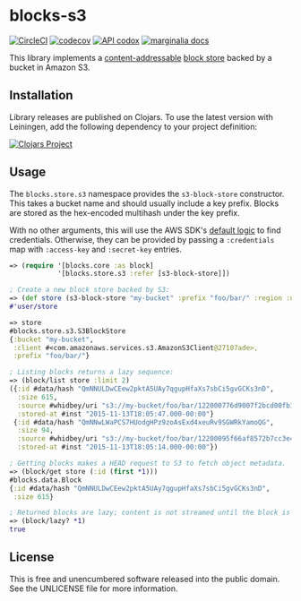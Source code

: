 blocks-s3
=========

[![CircleCI](https://circleci.com/gh/greglook/blocks-s3.svg?style=shield&circle-token=2d7ae95392368c6f66dd93ab63420d0498f2b2fc)](https://circleci.com/gh/greglook/blocks-s3)
[![codecov](https://codecov.io/gh/greglook/blocks-s3/branch/develop/graph/badge.svg)](https://codecov.io/gh/greglook/blocks-s3)
[![API codox](https://img.shields.io/badge/doc-API-blue.svg)](https://greglook.github.io/blocks-s3/api/)
[![marginalia docs](https://img.shields.io/badge/doc-marginalia-blue.svg)](https://greglook.github.io/blocks-s3/marginalia/uberdoc.html)

This library implements a [content-addressable](https://en.wikipedia.org/wiki/Content-addressable_storage)
[block store](//github.com/greglook/blocks) backed by a bucket in Amazon S3.

## Installation

Library releases are published on Clojars. To use the latest version with
Leiningen, add the following dependency to your project definition:

[![Clojars Project](http://clojars.org/mvxcvi/blocks-s3/latest-version.svg)](http://clojars.org/mvxcvi/blocks-s3)

## Usage

The `blocks.store.s3` namespace provides the `s3-block-store` constructor. This
takes a bucket name and should usually include a key prefix. Blocks are stored
as the hex-encoded multihash under the key prefix.

With no other arguments, this will use the AWS SDK's
[default logic](http://docs.aws.amazon.com/AWSSdkDocsJava/latest/DeveloperGuide/credentials.html#credentials-default)
to find credentials. Otherwise, they can be provided by passing a `:credentials`
map with `:access-key` and `:secret-key` entries.

```clojure
=> (require '[blocks.core :as block]
            '[blocks.store.s3 :refer [s3-block-store]])

; Create a new block store backed by S3:
=> (def store (s3-block-store "my-bucket" :prefix "foo/bar/" :region :us-west-2))
#'user/store

=> store
#blocks.store.s3.S3BlockStore
{:bucket "my-bucket",
 :client #<com.amazonaws.services.s3.AmazonS3Client@27107ade>,
 :prefix "foo/bar/"}

; Listing blocks returns a lazy sequence:
=> (block/list store :limit 2)
({:id #data/hash "QmNNULDwCEew2pktA5UAy7qgupHfaXs7sbCi5gvGCKs3nD",
  :size 615,
  :source #whidbey/uri "s3://my-bucket/foo/bar/122000776d9007f2bcd00fb13c149ea1ed005e83bb00bcdaf6e17900194af8004e96",
  :stored-at #inst "2015-11-13T18:05:47.000-00:00"}
 {:id #data/hash "QmNNwLWaPCS7HUodgHPz9zoAsExd4xeuRv9SGWRkYamoQG",
  :size 94,
  :source #whidbey/uri "s3://my-bucket/foo/bar/12200095f66af8572b7cc3e425fa9b3123130eb47095550f0a439e41d68b9d6b0dcd",
  :stored-at #inst "2015-11-13T18:05:14.000-00:00"})

; Getting blocks makes a HEAD request to S3 to fetch object metadata.
=> (block/get store (:id (first *1)))
#blocks.data.Block
{:id #data/hash "QmNNULDwCEew2pktA5UAy7qgupHfaXs7sbCi5gvGCKs3nD",
 :size 615}

; Returned blocks are lazy; content is not streamed until the block is opened.
=> (block/lazy? *1)
true
```

## License

This is free and unencumbered software released into the public domain.
See the UNLICENSE file for more information.
